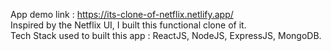 App demo link : https://its-clone-of-netflix.netlify.app/ <br>
Inspired by the Netflix UI, I built this functional clone of it. <br>
Tech Stack used to built this app : ReactJS, NodeJS, ExpressJS, MongoDB. <br>
